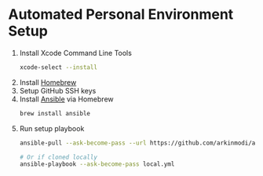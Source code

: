 # Automated Personal Environment Setup

1. Install Xcode Command Line Tools
    ```sh
    xcode-select --install
    ```
1. Install [Homebrew](https://brew.sh/)
1. Setup GitHub SSH keys
1. Install [Ansible](https://www.ansible.com/) via Homebrew
    ```sh
    brew install ansible
    ```
1. Run setup playbook
    ```sh
    ansible-pull --ask-become-pass --url https://github.com/arkinmodi/ansible-macos

    # Or if cloned locally
    ansible-playbook --ask-become-pass local.yml
    ```
